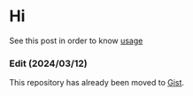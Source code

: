 # Hi
See this post in order to know [usage](https://www.reddit.com/r/Anki/comments/19edp5a/card_template_speed_focus_mode_now_works_on_your/?utm_source=share&utm_medium=web2x&context=3)

### Edit (2024/03/12)
This repository has already been moved to [Gist](https://gist.github.com/Foxy-null/7fb59c6f2e913633ea92bcfc5effe22d).
